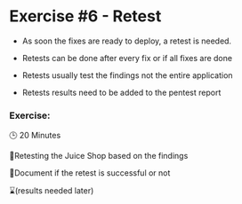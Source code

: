 # Exercise #6 - Retest

* As soon the fixes are ready to deploy, a retest is needed.

* Retests can be done after every fix or if all fixes are done

* Retests usually test the findings not the entire application

* Retests results need to be added to the pentest report

### Exercise:

🕒 20 Minutes

🧪Retesting the Juice Shop based on the findings

📃Document if the retest is successful or not

⌛(results needed later)